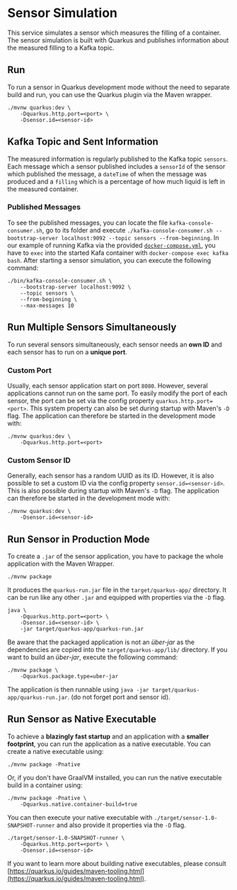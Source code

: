# Sensor Simulation

This service simulates a sensor which measures the filling of a container. The sensor simulation is built with Quarkus 
and publishes information about the measured filling to a Kafka topic.

## Run

To run a sensor in Quarkus development mode without the need to separate build and run, you can use the Quarkus plugin 
via the Maven wrapper.

```shell script
./mvnw quarkus:dev \
    -Dquarkus.http.port=<port> \
    -Dsensor.id=<sensor-id>
```

## Kafka Topic and Sent Information

The measured information is regularly published to the Kafka topic `sensors`. Each message which a sensor published 
includes a `sensorId` of the sensor which published the message, a `dateTime` of when the message was produced and a 
`filling` which is a percentage of how much liquid is left in the measured container.

### Published Messages

To see the published messages, you can locate the file `kafka-console-consumer.sh`, go to its folder and execute 
`./kafka-console-consumer.sh --bootstrap-server localhost:9092 --topic sensors --from-beginning`. In 
our example of running Kafka via the provided [`docker-compose.yml`](../infrastructure/docker-compose.yml), you have to 
`exec` into the started Kafa container with `docker-compose exec kafka bash`. After starting a sensor simulation, you 
can execute the following command:

```shell script
./bin/kafka-console-consumer.sh \
    --bootstrap-server localhost:9092 \
    --topic sensors \
    --from-beginning \
    --max-messages 10
```

## Run Multiple Sensors Simultaneously

To run several sensors simultaneously, each sensor needs an **own ID** and each sensor has to run on a **unique port**.

### Custom Port

Usually, each sensor application start on port `8080`. However, several applications cannot run on the same port. To 
easily modify the port of each sensor, the port can be set via the config property `quarkus.http.port=<port>`. This 
system property can also be set during startup with Maven's `-D` flag. The application can therefore be started in the 
development mode with:

```shell script
./mvnw quarkus:dev \
    -Dquarkus.http.port=<port>
```

### Custom Sensor ID

Generally, each sensor has a random UUID as its ID. However, it is also possible to set a custom ID via the config 
property `sensor.id=<sensor-id>`. This is also possible during startup with Maven's `-D` flag. The application can 
therefore be started in the development mode with:

```shell script
./mvnw quarkus:dev \
    -Dsensor.id=<sensor-id>
```

## Run Sensor in Production Mode

To create a `.jar` of the sensor application, you have to package the whole application with the Maven Wrapper.

```shell script
./mvnw package
```

It produces the `quarkus-run.jar` file in the `target/quarkus-app/` directory. It can be run like any other `.jar` and 
equipped with properties via the `-D` flag.

```shell script
java \
    -Dquarkus.http.port=<port> \
    -Dsensor.id=<sensor-id> \
    -jar target/quarkus-app/quarkus-run.jar
```

Be aware that the packaged application is not an _über-jar_ as the dependencies are copied into the 
`target/quarkus-app/lib/` directory. If you want to build an _über-jar_, execute the following command:

```shell script
./mvnw package \
    -Dquarkus.package.type=uber-jar
```

The application is then runnable using `java -jar target/quarkus-app/quarkus-run.jar`. (do not forget port and sensor 
id).

## Run Sensor as Native Executable

To achieve a **blazingly fast startup** and an application with a **smaller footprint**, you can run the application as a 
native executable. You can create a native executable using:

```shell script
./mvnw package -Pnative
```

Or, if you don't have GraalVM installed, you can run the native executable build in a container using:

```shell script
./mvnw package -Pnative \
    -Dquarkus.native.container-build=true
```

You can then execute your native executable with `./target/sensor-1.0-SNAPSHOT-runner` and also provide it properties 
via the `-D` flag.

```shell script
./target/sensor-1.0-SNAPSHOT-runner \
    -Dquarkus.http.port=<port> \
    -Dsensor.id=<sensor-id>
```

If you want to learn more about building native executables, please consult 
[https://quarkus.io/guides/maven-tooling.html](https://quarkus.io/guides/maven-tooling.html).
